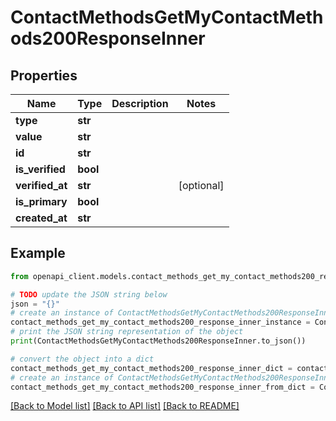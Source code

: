 # ContactMethodsGetMyContactMethods200ResponseInner


## Properties

Name | Type | Description | Notes
------------ | ------------- | ------------- | -------------
**type** | **str** |  | 
**value** | **str** |  | 
**id** | **str** |  | 
**is_verified** | **bool** |  | 
**verified_at** | **str** |  | [optional] 
**is_primary** | **bool** |  | 
**created_at** | **str** |  | 

## Example

```python
from openapi_client.models.contact_methods_get_my_contact_methods200_response_inner import ContactMethodsGetMyContactMethods200ResponseInner

# TODO update the JSON string below
json = "{}"
# create an instance of ContactMethodsGetMyContactMethods200ResponseInner from a JSON string
contact_methods_get_my_contact_methods200_response_inner_instance = ContactMethodsGetMyContactMethods200ResponseInner.from_json(json)
# print the JSON string representation of the object
print(ContactMethodsGetMyContactMethods200ResponseInner.to_json())

# convert the object into a dict
contact_methods_get_my_contact_methods200_response_inner_dict = contact_methods_get_my_contact_methods200_response_inner_instance.to_dict()
# create an instance of ContactMethodsGetMyContactMethods200ResponseInner from a dict
contact_methods_get_my_contact_methods200_response_inner_from_dict = ContactMethodsGetMyContactMethods200ResponseInner.from_dict(contact_methods_get_my_contact_methods200_response_inner_dict)
```
[[Back to Model list]](../README.md#documentation-for-models) [[Back to API list]](../README.md#documentation-for-api-endpoints) [[Back to README]](../README.md)


